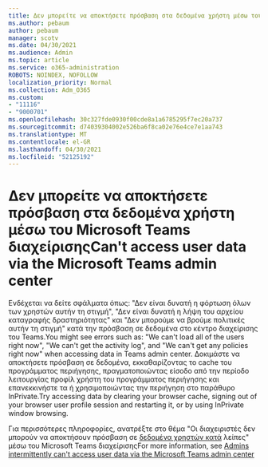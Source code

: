 ```yaml
---
title: Δεν μπορείτε να αποκτήσετε πρόσβαση στα δεδομένα χρήστη μέσω του Microsoft Teams διαχείρισης
ms.author: pebaum
author: pebaum
manager: scotv
ms.date: 04/30/2021
ms.audience: Admin
ms.topic: article
ms.service: o365-administration
ROBOTS: NOINDEX, NOFOLLOW
localization_priority: Normal
ms.collection: Adm_O365
ms.custom:
- "11116"
- "9000701"
ms.openlocfilehash: 30c327fde0930f00cde8a1a6785295f7ec20a737
ms.sourcegitcommit: d74039304002e526ba6f8ca02e76e4ce7e1aa743
ms.translationtype: MT
ms.contentlocale: el-GR
ms.lasthandoff: 04/30/2021
ms.locfileid: "52125192"
---
```

# <a name="cant-access-user-data-via-the-microsoft-teams-admin-center"></a><span data-ttu-id="1496e-102">Δεν μπορείτε να αποκτήσετε πρόσβαση στα δεδομένα χρήστη μέσω του Microsoft Teams διαχείρισης</span><span class="sxs-lookup"><span data-stu-id="1496e-102">Can't access user data via the Microsoft Teams admin center</span></span>

<span data-ttu-id="1496e-103">Ενδέχεται να δείτε σφάλματα όπως: "Δεν είναι δυνατή η φόρτωση όλων των χρηστών αυτήν τη στιγμή", "Δεν είναι δυνατή η λήψη του αρχείου καταγραφής δραστηριότητας" και "Δεν μπορούμε να βρούμε πολιτικές αυτήν τη στιγμή" κατά την πρόσβαση σε δεδομένα στο κέντρο διαχείρισης του Teams.</span><span class="sxs-lookup"><span data-stu-id="1496e-103">You might see errors such as: "We can't load all of the users right now", "We can't get the activity log", and "We can't get any policies right now" when accessing data in Teams admin center.</span></span> <span data-ttu-id="1496e-104">Δοκιμάστε να αποκτήσετε πρόσβαση σε δεδομένα, εκκαθαρίζοντας το cache του προγράμματος περιήγησης, πραγματοποιώντας είσοδο από την περίοδο λειτουργίας προφίλ χρήστη του προγράμματος περιήγησης και επανεκκινήστε τα ή χρησιμοποιώντας την περιήγηση στο παράθυρο InPrivate.</span><span class="sxs-lookup"><span data-stu-id="1496e-104">Try accessing data by clearing your browser cache, signing out of your browser user profile session and restarting it, or by using InPrivate window browsing.</span></span> 

<span data-ttu-id="1496e-105">Για περισσότερες πληροφορίες, ανατρέξτε στο θέμα "Οι διαχειριστές δεν μπορούν να αποκτήσουν πρόσβαση σε [δεδομένα χρηστών κατά](https://docs.microsoft.com/microsoftteams/troubleshoot/teams-administration/cannot-access-admin-center) λείπες" μέσω του Microsoft Teams διαχείρισης</span><span class="sxs-lookup"><span data-stu-id="1496e-105">For more information, see [Admins intermittently can't access user data via the Microsoft Teams admin center](https://docs.microsoft.com/microsoftteams/troubleshoot/teams-administration/cannot-access-admin-center)</span></span>